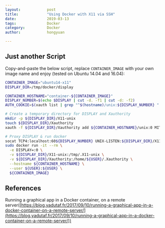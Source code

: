 ```yaml
---
layout:            post
title:             "Using Docker with X11 via SSH"
date:              2019-03-13
tags:              Docker
category:          Docker
author:            hongyuan

---
```


## Just another Script

Copy-and-paste the below script, replace `CONTAINER_IMAGE` with your own image name and enjoy (tested on Ubuntu 14.04 and 16.04):

```bash
CONTAINER_IMAGE="ubuntu14-x11"
DISPLAY_DIR=/tmp/docker/display

CONTAINER_HOSTNAME="container-${CONTAINER_IMAGE}"
DISPLAY_NUMBER=$(echo $DISPLAY | cut -d. -f1 | cut -d: -f2)
AUTH_COOKIE=$(xauth list | grep "^$(hostname)/unix:${DISPLAY_NUMBER} " | awk '{print $3}')

# Create a temporary directory for DISPLAY and Xauthority
mkdir -p ${DISPLAY_DIR}/X11-unix
touch ${DISPLAY_DIR}/Xauthority
xauth -f ${DISPLAY_DIR}/Xauthority add ${CONTAINER_HOSTNAME}/unix:0 MIT-MAGIC-COOKIE-1 ${AUTH_COOKIE}

# Proxy DISPLAY & run docker
socat TCP4:localhost:60${DISPLAY_NUMBER} UNIX-LISTEN:${DISPLAY_DIR}/X11-unix/X0 &
sudo docker run -it --rm \
  -e DISPLAY=:0 \
  -v ${DISPLAY_DIR}/X11-unix:/tmp/.X11-unix \
  -v ${DISPLAY_DIR}/Xauthority:/home/${USER}/.Xauthority \
  --hostname ${CONTAINER_HOSTNAME} \
  --user ${USER}:${USER} \
  ${CONTAINER_IMAGE}
```

## References
Running a graphical app in a Docker container, on a remote server([https://blog.yadutaf.fr/2017/09/10/running-a-graphical-app-in-a-docker-container-on-a-remote-server/](https://blog.yadutaf.fr/2017/09/10/running-a-graphical-app-in-a-docker-container-on-a-remote-server/))
